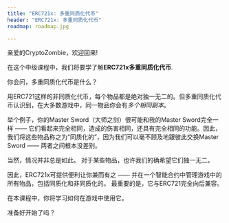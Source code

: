 ```yaml
---
title: "ERC721x: 多重同质化代币"
header: "ERC721x: 多重同质化代币"
roadmap: roadmap.jpg

---
```


亲爱的CryptoZombie，欢迎回来!

在这个中级课程中，我们将要学了解**ERC721x多重同质化代币**.

你会问，多重同质化代币是什么？

用ERC721这样的非同质化代币，每个物品都是绝对独一无二的。但多重同质化代币认识到，在大多数游戏中，同一物品你会有*多个相同副本*。

举个例子，你的Master Sword（大师之剑）很可能和我的Master Sword完全一样 —— 它们看起来完全相同，造成的伤害相同，还具有完全相同的功能。因此，我们将这些物品称之为“同质化的”，因为我们可以毫不顾及地跟彼此交换Master Sword —— 两者之间根本没差别。

当然，情况并非总是如此。 对于某些物品，也许我们的确希望它们独一无二。

因此，ERC721x可提供便利让你兼而有之 —— 并在一个智能合约中管理游戏中的所有物品，包括同质化和非同质化的。 最重要的是，它与ERC721完全向后兼容。

在本课程中，你将学习如何在游戏中使用它。

准备好开始了吗？
